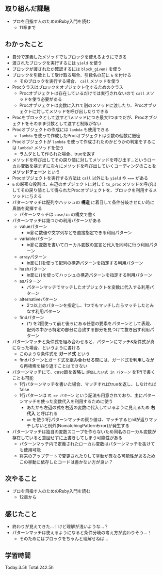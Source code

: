 ## 取り組んだ課題
- プロを目指す人のためのRuby入門を読む
  - 11章まで
## わかったこと
- 自分で定義したメソッドでもブロックを使えるようにできる
- 渡されたブロックを実行するには `yield` を使う
- ブロックが渡されたか確認するには `block_given?` を使う
- ブロックを引数として受け取る場合、引数名の前に `&` を付ける
  - そのブロックを実行する場合、 `call` メソッドを使う
- Procクラスはブロックをオブジェクト化するためのクラス
  - Procオブジェクトは存在しているだけでは実行されないので `call` メソッドを使う必要がある
  - Procオブジェクトは変数に入れて別のメソッドに渡したり、Procオブジェクトに対してメソッドを呼び出したりできる
- Procをブロックとして渡すと1メソッドにつき最大1つまでだが、Procオブジェクトをそのまま引数として渡すと制限がない
- Procオブジェクトの作成には `lambda` も使用できる
  - `lambda` を使って作成したProcオブジェクトは引数の個数に厳密
- Procオブジェクトが `lambda` を使って作成されたのかどうかの判定をするには `lambda?` メソッドを使う
  - ラムダとして作られた場合、trueを返す
- メソッドを呼び出してその戻り値に対してメソッドを呼び出す...というローカル変数を挟まずに次々にメソッドを呼び出していくコーディングのことを **メソッドチェーン** という
- Procオブジェクトを実行する方法は `call` 以外にも `yield` や `===` がある
- `&` の厳密な役割は、右辺のオブジェクトに対して `to_proc` メソッドを呼び出してその戻り値として得られたProcオブジェクトを、ブロックを利用するメソッドに与える
- パターンマッチは配列やハッシュの **構造** に着目して条件分岐させたい時に真価を発揮する
  - パターンマッチは `case/in` の構文で書く
- パターンマッチは幾つかの利用パターンがある
  - valueパターン
    - in節に数値や文字列などを直接指定できる利用パターン
  - variableパターン
    - in節に変数を書いてローカル変数の宣言と代入を同時に行う利用パターン
  - arrayパターン
    - in節に[]を使って配列の構造パターンを指定する利用パターン
  - hashパターン
    - in節に{}を使ってハッシュの構造パターンを指定する利用パターン
  - asパターン
    - パターンマッチでマッチしたオブジェクトを変数に代入する利用パターン
  - alternativeパターン
    - 2つ以上のパターンを指定し、1つでもマッチしたらマッチしたとみなす利用パターン
  - findパターン
    - (*) を2回使って前と後ろにある任意の要素をパターンとして表現、配列の中から特定の部分に合致する部分を見つけて抜き出す利用パターン
- パターンマッチと条件式を組み合わせると、パターンにマッチ&条件式が真になった場合、というように書ける
  - このような条件式を **ガード式** という
  - findパターンとガード式を組み合わせる際には、ガード式を利用しながら再検索を繰り返すことはできない
- パターンマッチにて、case節を省略し `評価したい式 in パターン` を1行で書くことも可能
  - 1行パターンマッチを書いた場合、マッチすればtrueを返し、しなければfalse
  - 1行パターンは `式 => パターン` という記法も用意されており、主にパターンマッチを使った変数代入を利用するために使う
    - あたかも左辺の式を右辺の変数に代入しているように見えるため **右代入** と呼ばれる
    - `=>` を使う1行パターンマッチの戻り値は、マッチするとnilが返りマッチしないと例外(NomatchingPatternError)が発生する
- パターンマッチは独自の変数スコープを作らないため同名のローカル変数が存在していると意図せずに上書きしてしまう可能性がある
  - パターンマッチ内で定義されたローカル変数はパターンマッチを抜けても使用可能
  - 将来のアップデートで変更されたりして挙動が異なる可能性があるためこの挙動に依存したコードは書かない方が良い？
## 次やること
- プロを目指す人のためのRuby入門を読む
  - 12章から
## 感じたこと
- 終わりが見えてきた...！けど理解が浅いような...？
- パターンマッチは使えるようになると条件分岐の考え方が変わりそう...！
  - そのためにはブロックをちゃんと理解せねば...
## 学習時間
Today:3.5h Total:242.5h